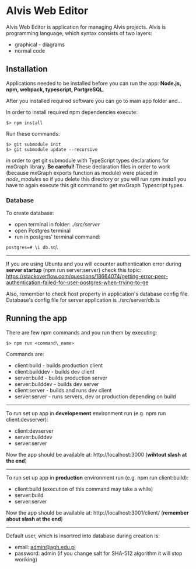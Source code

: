 # Alvis Web Editor
Alvis Web Editor is application for managing Alvis projects. Alvis is programming language, which syntax consists of two layers:
- graphical - diagrams
- normal code   

## Installation

Applications needed to be installed before you can run the app: **Node.js, npm, webpack, typescript, PortgreSQL**. 

After you installed required software you can go to main app folder and...

In order to install required npm dependencies execute:
```
$> npm install
```

Run these commands:
```
$> git submodule init
$> git submodule update --recursive
```
in order to get git submodule with TypeScript types declarations for mxGraph library.
**Be careful!** These declaration files in order to work (because mxGraph exports function as module) were placed in _node\_modules_ so if you delete this directory or you will run _npm install_ you have to again execute this git command to get mxGraph Typescript types.

### Database

To create database:
- open terminal in folder: _./src/server_
- open Postgres terminal
- run in postgres' terminal command: 
```
postgres=# \i db.sql
```

------------------------------------

If you are using Ubuntu and you will ecounter authentication error during **server startup** (npm run server:server) check this topic:
https://stackoverflow.com/questions/18664074/getting-error-peer-authentication-failed-for-user-postgres-when-trying-to-ge

Also, remember to check host property in application's database config file.
Database's config file for server application is ./src/server/db.ts

## Running the app

There are few npm commands and you run them by executing:
```
$> npm run <command\_name>
```
Commands are:
- client:build - builds production client
- client:builddev - builds dev client
- server:build - builds production server
- server:builddev - builds dev server
- client:server - builds and runs dev client
- server:server - runs servers, dev or production depending on build

--------------------------------------

To run set up app in **developement** environment run (e.g. npm run client:devserver):
- client:devserver
- server:builddev
- server:server

Now the app should be available at: http://localhost:3000 (**wihtout slash at the end**)

--------------------------------------

To run set up app in **production** environment run (e.g. npm run client:build):
- client:build (execution of this command may take a while)
- server:build
- server:server

Now the app should be available at: http://localhost:3001/client/ (**remember about slash at the end**)

--------------------------------------

Default user, which is insertred into database during creation is:
- email: admin@agh.edu.pl
- password: admin (if you change salt for SHA-512 algorithm it will stop woriking)
